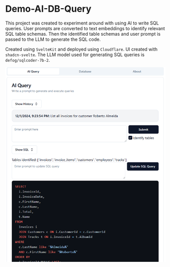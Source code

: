 # Demo-AI-DB-Query

This project was created to experiment around with using AI to write SQL queries. User prompts are converted to text embeddings to identify relevant SQL table schemas. Then the identified table schemas and user prompt is passed to the LLM to generate the SQL code.

Created using `SvelteKit` and deployed using `Cloudflare`. UI created with `shadcn-svelte`. The LLM model used for generating SQL queries is `defog/sqlcoder-7b-2`.

![Example Screenshot](/docs/AI%20Query%20Screenshot.png)